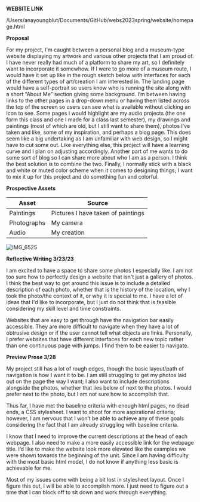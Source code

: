 **WEBSITE LINK**

/Users/anayoungblut/Documents/GitHub/webs2023spring/website/homepage.html 

**Proposal**

For my project, I'm caught between a personal blog and a museum-type website displaying my artwork and various other projects that I am proud of. I have never really had much of a platform to share my art, so I definitely want to incorporate it somewhow. If I were to go more of a museum route, I would have it set up like in the rough sketch below with interfaces for each of the different types of art/creation I am interested in. The landing page would have a self-portrait so users know who is running the site along with a short “About Me” section giving some background. I’m between having links to the other pages in a drop-down menu or having them listed across the top of the screen so users can see what is available without clicking an icon to see. Some pages I would highlight are my audio projects (the one form this class and one I made for a class last semester), my drawings and paintings (most of which are old, but I still want to share them), photos I’ve taken and like, some of my inspiration, and perhaps a blog page. This does seem like a big undertaking as I am unfamiliar with web design, so I might have to cut some out. Like everything else, this project will have a learning curve and I plan on adjusting accordingly. Another part of me wants to do some sort of blog so I can share more about who I am as a person. I think the best solution is to combine the two. Finally, I normally stick with a black and white or muted color scheme when it comes to designing things; I want to mix it up for this project and do something fun and colorful.

**Prospective Assets**

| Asset | Source |
| ------ | ------- |
| Paintings | Pictures I have taken of paintings |
| Photographs | My camera |
| Audio | My creation |


![IMG_6525](https://user-images.githubusercontent.com/122397120/222326417-818bc88f-f7f6-4fa2-8574-ab5b0cb69322.jpeg)

**Reflective Writing 3/23/23**

I am excited to have a space to share some photos I especially like. I am not too sure how to perfectly design a website that isn't just a gallery of photos. I think the best way to get around this issue is to include a detailed description of each photo, whether that is the history of the location, why I took the photo/the context of it, or why it is special to me. I have a lot of ideas that I'd like to incorporate, but I just do not think that is feasible considering my skill level and time constraints. 

Websites that are easy to get through have the navigation bar easily accessible. They are more difficult to navigate when they have a lot of obtrusive design or if the user cannot tell what objects are links. Personally, I prefer websites that have different interfaces for each new topic rather than one continuous page with jumps. I find them to be easier to navigate. 

**Preview Prose 3/28**

My project still has a lot of rough edges, though the basic layout/path of navigation is how I want it to be. I am still struggling to get my photos laid out on the page the way I want; I also want to include descriptions alongside the photos, whether that lies below of next to the photos. I would prefer next to the photo, but I am not sure how to accomplish that. 

Thus far, I have met the baseline criteria with enough html pages, no dead ends, a CSS stylesheet. I want to shoot for more aspirational criteria; however, I am nervous that I won’t be able to achieve any of these goals considering the fact that I am already struggling with baseline criteria. 

I know that I need to improve the current descriptions at the head of each webpage. I also need to make a more easily accessible link for the webpage title. I’d like to make the website look more elevated like the examples we were shown towards the beginning of the unit. Since I am having difficulty with the most basic html model, I do not know if anything less basic is achievable for me. 

Most of my issues come with being a bit lost in stylesheet layout. Once I figure this out, I will be able to accomplish more. I just need to figure out a time that I can block off to sit down and work through everything. 

